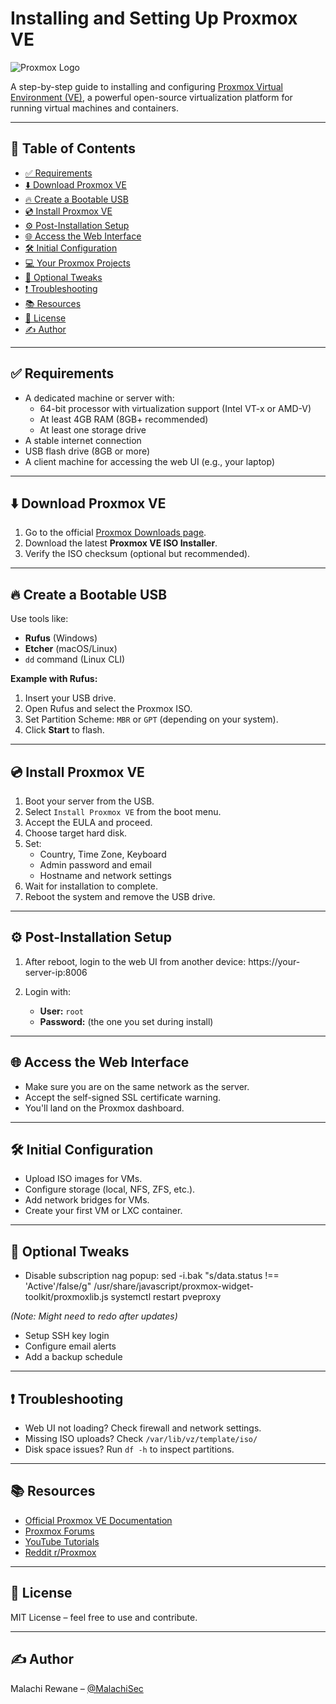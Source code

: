 # Installing and Setting Up Proxmox VE

![Proxmox Logo](https://upload.wikimedia.org/wikipedia/commons/thumb/9/92/Logo_Proxmox.svg/2560px-Logo_Proxmox.svg.png)

A step-by-step guide to installing and configuring [Proxmox Virtual Environment (VE)](https://www.proxmox.com/en/proxmox-ve), a powerful open-source virtualization platform for running virtual machines and containers.

---

## 📌 Table of Contents

- [✅ Requirements](#✅-requirements)
- [⬇️ Download Proxmox VE](#⬇️-download-proxmox-ve)
- [🔥 Create a Bootable USB](#🔥-create-a-bootable-usb)
- [💿 Install Proxmox VE](#💿-install-proxmox-ve)
- [⚙️ Post-Installation Setup](#⚙️-post-installation-setup)
- [🌐 Access the Web Interface](#🌐-access-the-web-interface)
- [🛠️ Initial Configuration](#🛠️-initial-configuration)
- [💻 Your Proxmox Projects](#💻-your-proxmox-projects)
- [🧰 Optional Tweaks](#🧰-optional-tweaks)
- [❗ Troubleshooting](#❗-troubleshooting)
- [📚 Resources](#📚-resources)
- [🧾 License](#🧾-license)
- [✍️ Author](#✍️-author)

---

## ✅ Requirements

- A dedicated machine or server with:
  - 64-bit processor with virtualization support (Intel VT-x or AMD-V)
  - At least 4GB RAM (8GB+ recommended)
  - At least one storage drive
- A stable internet connection
- USB flash drive (8GB or more)
- A client machine for accessing the web UI (e.g., your laptop)

---

## ⬇️ Download Proxmox VE

1. Go to the official [Proxmox Downloads page](https://www.proxmox.com/en/downloads).
2. Download the latest **Proxmox VE ISO Installer**.
3. Verify the ISO checksum (optional but recommended).

---

## 🔥 Create a Bootable USB

Use tools like:

- **Rufus** (Windows)
- **Etcher** (macOS/Linux)
- `dd` command (Linux CLI)

**Example with Rufus:**

1. Insert your USB drive.
2. Open Rufus and select the Proxmox ISO.
3. Set Partition Scheme: `MBR` or `GPT` (depending on your system).
4. Click **Start** to flash.

---

## 💿 Install Proxmox VE

1. Boot your server from the USB.
2. Select `Install Proxmox VE` from the boot menu.
3. Accept the EULA and proceed.
4. Choose target hard disk.
5. Set:
   - Country, Time Zone, Keyboard
   - Admin password and email
   - Hostname and network settings
6. Wait for installation to complete.
7. Reboot the system and remove the USB drive.

---

## ⚙️ Post-Installation Setup

1. After reboot, login to the web UI from another device: https://your-server-ip:8006

2. Login with:
   - **User:** `root`
   - **Password:** (the one you set during install)

---

## 🌐 Access the Web Interface

- Make sure you are on the same network as the server.
- Accept the self-signed SSL certificate warning.
- You'll land on the Proxmox dashboard.

---

## 🛠️ Initial Configuration

- Upload ISO images for VMs.
- Configure storage (local, NFS, ZFS, etc.).
- Add network bridges for VMs.
- Create your first VM or LXC container.

---

## 🧰 Optional Tweaks

- Disable subscription nag popup: sed -i.bak "s/data.status !== 'Active'/false/g" /usr/share/javascript/proxmox-widget-toolkit/proxmoxlib.js
systemctl restart pveproxy

*(Note: Might need to redo after updates)*

- Setup SSH key login
- Configure email alerts
- Add a backup schedule

---

## ❗ Troubleshooting

- Web UI not loading? Check firewall and network settings.
- Missing ISO uploads? Check `/var/lib/vz/template/iso/`
- Disk space issues? Run `df -h` to inspect partitions.

---

## 📚 Resources

- [Official Proxmox VE Documentation](https://pve.proxmox.com/wiki/Main_Page)
- [Proxmox Forums](https://forum.proxmox.com/)
- [YouTube Tutorials](https://www.youtube.com/results?search_query=proxmox+ve+setup)
- [Reddit r/Proxmox](https://www.reddit.com/r/Proxmox/)

---

## 🧾 License

MIT License – feel free to use and contribute.

---

## ✍️ Author

Malachi Rewane – [@MalachiSec](https://github.com/MalachiSec)
